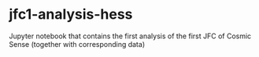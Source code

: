 # jfc1-analysis-hess
Jupyter notebook that contains the first analysis of the first JFC of Cosmic Sense (together with corresponding data)
